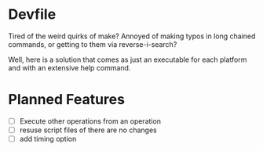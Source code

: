 # Devfile

Tired of the weird quirks of make? Annoyed of making typos in long chained commands, or getting to them via reverse-i-search?

Well, here is a solution that comes as just an executable for each platform and with an extensive help command.

# Planned Features

- [ ] Execute other operations from an operation
- [ ] resuse script files of there are no changes
- [ ] add timing option